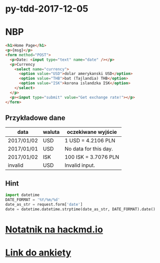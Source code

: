 # py-tdd-2017-12-05

# NBP

```html
<h1>Home Page</h1>
<p>{msg}</p>
<form method="POST">
  <p>Date: <input type="text" name="date" /></p>
  <p>Currency
    <select name="currency">
      <option value="USD">dolar amerykanski USD</option>
      <option value="THB">bat (Tajlandia) THB</option>
      <option value="ISK">korona islandzka ISK</option>
    </select>
  </p>
  <p><input type="submit" value="Get exchange rate!"></p>
</form>
```

## Przykładowe dane

| data | waluta | oczekiwane wyjście |
|-|-|-|
2017/01/02 | USD | 1 USD = 4.2106 PLN
2017/01/01 | USD | No data for this day.
2017/01/02 | ISK | 100 ISK = 3.7076 PLN
invalid | USD | Invalid input.

## Hint

```python
import datetime
DATE_FORMAT = '%Y/%m/%d'
date_as_str = request.form['date']
date = datetime.datetime.strptime(date_as_str, DATE_FORMAT).date()
```

# [Notatnik na hackmd.io](https://hackmd.io/AwUwxgrAzAHA7ATgLQhANjUgLAE2MJAI2DhCQgQCZY0ooKZCg===)

# [Link do ankiety](https://plbe.nobleprog.com/tf/46602)
